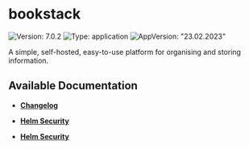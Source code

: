 # bookstack

![Version: 7.0.2](https://img.shields.io/badge/Version-7.0.2-informational?style=flat-square) ![Type: application](https://img.shields.io/badge/Type-application-informational?style=flat-square) ![AppVersion: "23.02.2023"](https://img.shields.io/badge/AppVersion-"23.02.2023"-informational?style=flat-square)

A simple, self-hosted, easy-to-use platform for organising and storing information.

## Available Documentation

- [**Changelog**](CHANGELOG)

- [**Helm Security**](container-security)

- [**Helm Security**](helm-security)

